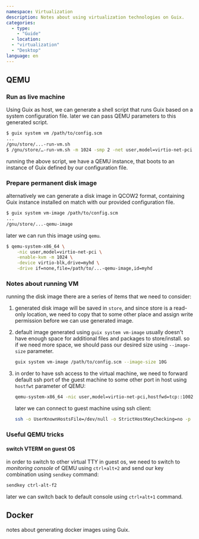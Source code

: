 ```yaml
---
namespace: Virtualization
description: Notes about using virtualization technologies on Guix.
categories:
  - type:
    - "Guide"
  - location:
  - "virtualization"
  - "Desktop"
language: en 
---
```


## QEMU

### Run as live machine

Using Guix as host, we can generate a shell script that runs Guix based on
a system configuration file. later we can pass QEMU parameters to this generated
script.

```bash
$ guix system vm /path/to/config.scm
...
/gnu/store/...-run-vm.sh
$ /gnu/store/…-run-vm.sh -m 1024 -smp 2 -net user,model=virtio-net-pci
```

running the above script, we have a QEMU instance, that boots to an instance
of Guix defined by our configuration file.

### Prepare permanent disk image

alternatively we can generate a disk image in QCOW2 format, containing Guix
instance installed on match with our provided configuration file.

```bash
$ guix system vm-image /path/to/config.scm
...
/gnu/store/...-qemu-image
```

later we can run this image using `qemu`.

```bash
$ qemu-system-x86_64 \
    -nic user,model=virtio-net-pci \
    -enable-kvm -m 1024 \
    -device virtio-blk,drive=myhd \
    -drive if=none,file=/path/to/...-qemu-image,id=myhd
```

### Notes about running VM

running the disk image there are a series of items that we need to consider:

1. generated disk image will be saved in `store`, and since store is a read-only
   location, we need to copy that to some other place and assign write permission
   before we can use generated image.

2. default image generated using `guix system vm-image` usually doesn't have
   enough space for additional files and packages to store/install. so if we
   need more space, we should pass our desired size using `--image-size`
   parameter.

   ```bash
   guix system vm-image /path/to/config.scm --image-size 10G
   ```

3. in order to have ssh access to the virtual machine, we need to forward
   default ssh port of the guest machine to some other port in host
   using `hostfwt` parameter of QEMU:

   ```bash
   qemu-system-x86_64 -nic user,model=virtio-net-pci,hostfwd=tcp::10022-:22 ...
   ```

   later we can connect to guest machine using ssh client:

   ```bash
   ssh -o UserKnownHostsFile=/dev/null -o StrictHostKeyChecking=no -p 10022 root@127.0.0.1
   ```

### Useful QEMU tricks

#### switch VTERM on guest OS

in order to switch to other virtual TTY in guest os, we need to switch to
_monitoring console_ of QEMU using `ctrl+alt+2` and send our key combination
using `sendkey` command:

```bash
sendkey ctrl-alt-f2
```

later we can switch back to default console using `ctrl+alt+1` command.

## Docker

notes about generating docker images using Guix.

